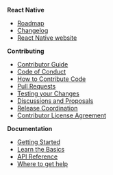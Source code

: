 **React Native**
- [Roadmap](https://github.com/facebook/react-native/wiki/Roadmap)
- [Changelog](https://github.com/react-native-community/react-native-releases/blob/master/CHANGELOG.md)
- [React Native website](https://facebook.github.com/react-native)

**Contributing**
- [Contributor Guide](https://github.com/facebook/react-native/blob/master/CONTRIBUTING.md)
- [Code of Conduct](https://code.fb.com/codeofconduct/)
- [How to Contribute Code](https://github.com/facebook/react-native/wiki/How-to-Contribute)
- [Pull Requests](https://github.com/facebook/react-native/wiki/Pull-Requests)
- [Testing your Changes](https://github.com/facebook/react-native/wiki/Tests)
- [Discussions and Proposals](https://github.com/react-native-community/discussions-and-proposals)
- [Release Coordination](https://github.com/react-native-community/react-native-releases)
- [Contributor License Agreement](https://github.com/facebook/react-native/wiki/Contributor-License-Agreement)

**Documentation**
- [Getting Started](http://facebook.github.io/react-native/docs/getting-started)
- [Learn the Basics](http://facebook.github.io/react-native/docs/tutorial)
- [API Reference](http://facebook.github.io/react-native/docs/components-and-apis)
- [Where to get help](http://facebook.github.io/react-native/help)
